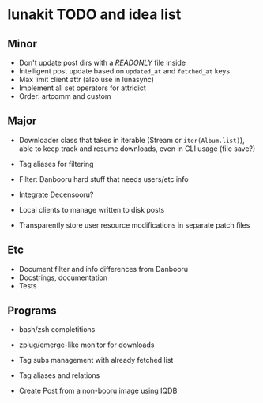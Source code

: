 # lunakit TODO and idea list

## Minor

- Don't update post dirs with a *READONLY* file inside
- Intelligent post update based on `updated_at` and `fetched_at` keys
- Max limit client attr (also use in lunasync)
- Implement all set operators for attridict
- Order: artcomm and custom

## Major

- Downloader class that takes in iterable (Stream or `iter(Album.list)`),
  able to keep track and resume downloads, even in CLI usage (file save?)

- Tag aliases for filtering
- Filter: Danbooru hard stuff that needs users/etc info
- Integrate Decensooru?

- Local clients to manage written to disk posts
- Transparently store user resource modifications in separate patch files

## Etc

- Document filter and info differences from Danbooru
- Docstrings, documentation
- Tests

## Programs

- bash/zsh completitions
- zplug/emerge-like monitor for downloads

- Tag subs management with already fetched list
- Tag aliases and relations
- Create Post from a non-booru image using IQDB

